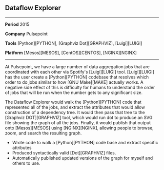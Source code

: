 ## Dataflow Explorer

------------ -------------------------------------------------------------------------------------------
**Period**   2015

**Company**  Pulsepoint

**Tools**    [Python][PYTHON], [Graphviz Dot][GRAPHVIZ], [Luigi][LUIGI]

**Platform** [Mesos][MESOS], [CentOS][CENTOS], [NGINX][NGINX]
------------ -------------------------------------------------------------------------------------------

At Pulsepoint, we have a large number of data aggregation jobs that are coordinated with each other via Spotify's [Luigi][LUIGI] tool. [Luigi][LUIGI] has the user create a [Python][PYTHON] codebase that resolves which order to do jobs similar to how [GNU Make][MAKE] actually works. A negative side effect of this is difficulty for humans to understand the order of jobs that will be run when the number gets to any significant size.

The Dataflow Explorer would walk the [Python][PYTHON] code that represented all of the jobs, and extract the attributes that would allow construction of a dependency tree. It would then pass that tree to the [Graphviz DOT][GRAPHVIZ] tool, which would run dot to produce an SVG file showing the graph of all the jobs. Finally, it would publish that output onto [Mesos][MESOS] using [NGINX][NGINX], allowing people to browse, zoom, and search the resulting graph.

* Wrote code to walk a [Python][PYTHON] code base and extract specific attributes
* Produced syntactically valid [Dot][GRAPHVIZ] files.
* Automatically published updated versions of the graph for myself and others to use.
